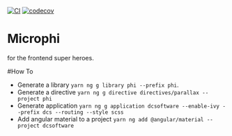 [![CI](https://github.com/microph1/microphi/actions/workflows/nodejs.yml/badge.svg)](https://github.com/microph1/microphi/actions/workflows/nodejs.yml) [![codecov](https://codecov.io/gh/microph1/microphi/branch/master/graph/badge.svg?token=V8N7XE5Z5Y)](https://codecov.io/gh/microph1/microphi) 

# Microphi

for the frontend super heroes.

#How To

- Generate a library `yarn ng g library phi --prefix phi`.
- Generate a directive `yarn ng g directive directives/parallax --project phi`
- Generate application `yarn ng g application dcsoftware --enable-ivy --prefix dcs --routing --style scss`
- Add angular material to a project `yarn ng add @angular/material --project dcsoftware`

